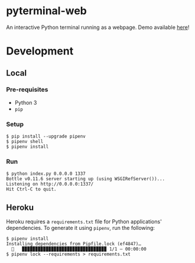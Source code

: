 pyterminal-web
==============

An interactive Python terminal running as a webpage.
Demo available [here](http://pyterminal-web.herokuapp.com/ "Demo page")!

# Development

## Local

### Pre-requisites

- Python 3
- `pip`

### Setup

```console
$ pip install --upgrade pipenv
$ pipenv shell
$ pipenv install
```

### Run

```console
$ python index.py 0.0.0.0 1337
Bottle v0.11.6 server starting up (using WSGIRefServer())...
Listening on http://0.0.0.0:1337/
Hit Ctrl-C to quit.
```

## Heroku

Heroku requires a `requirements.txt` file for Python applications' dependencies.
To generate it using `pipenv`, run the following:

```console
$ pipenv install
Installing dependencies from Pipfile.lock (ef4847)…
  🐍   ▉▉▉▉▉▉▉▉▉▉▉▉▉▉▉▉▉▉▉▉▉▉▉▉▉▉▉▉▉▉▉▉ 1/1 — 00:00:00
$ pipenv lock --requirements > requirements.txt
```
